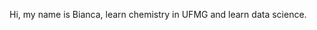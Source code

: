 Hi, my name is Bianca, learn chemistry in UFMG and learn data science.

<!--
biduarte/biduarte is a ✨ special ✨ repository because its `README.md` (this file) appears on your GitHub profile.
You can click the Preview link to take a look at your changes.
--->
